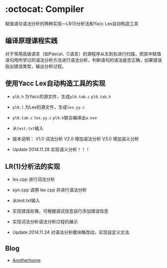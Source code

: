 :octocat: Compiler
=======

赋值语句语法分析的两种实现—LR(1)分析法和Yacc Lex自动构造工具

编译原理课程实践
------------

对于常用高级语言（如Pascal、C语言）的源程序从左到右进行扫描，把其中赋值语句用所学过的语法分析方法进行语法分析，判断语句的语法是否正确，如果错误指出错误类型，输出分析过程。

使用Yacc Lex自动构造工具的实现
-------

+ `pl0.h` 为Yacc的源文件，生成`pl0.tab.c` `pl0.tab.h`

+ `pl0.l` 为Lex的源文件，生成`lex.yy.c`

+ `pl0.tab.c` `lex.yy.c` `pl0.h`联合编译出`a.exe`

+ 从`test.txt`输入

+ 版本说明： V1.0 词法分析  V2.0 增加语法分析  V3.0 增加语义分析

+ Update 2014.11.28  实现语义分析！！！



LR(1)分析法的实现
-------

+ lex.cpp 进行词法分析

+ syn.cpp 调用 lex.cpp 并进行语法分析

+ 从test.txt输入

+ 实现错误处理，可根据调试信息自行添加错误信息

+ 实现词法分析语法分析过程的展示

+ Update 2014.11.24  对语法分析模块略改动，实现自定义文法



Blog
-------
+ <a href="http://www.anotherhome.net/">Anotherhome</a>
